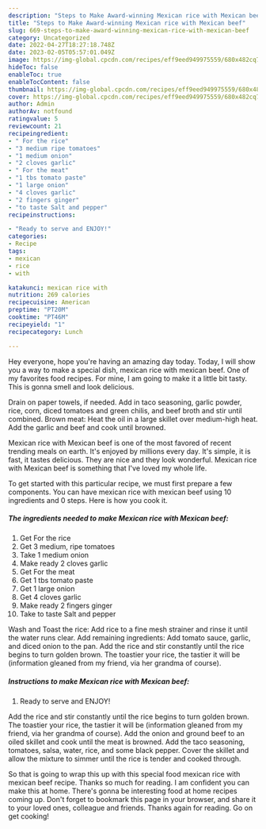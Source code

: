 ```yaml
---
description: "Steps to Make Award-winning Mexican rice with Mexican beef"
title: "Steps to Make Award-winning Mexican rice with Mexican beef"
slug: 669-steps-to-make-award-winning-mexican-rice-with-mexican-beef
category: Uncategorized
date: 2022-04-27T18:27:18.748Z
date: 2023-02-05T05:57:01.049Z
image: https://img-global.cpcdn.com/recipes/eff9eed949975559/680x482cq70/mexican-rice-with-mexican-beef-recipe-main-photo.jpg
hideToc: false
enableToc: true
enableTocContent: false
thumbnail: https://img-global.cpcdn.com/recipes/eff9eed949975559/680x482cq70/mexican-rice-with-mexican-beef-recipe-main-photo.jpg
cover: https://img-global.cpcdn.com/recipes/eff9eed949975559/680x482cq70/mexican-rice-with-mexican-beef-recipe-main-photo.jpg
author: Admin
authorAv: notfound
ratingvalue: 5
reviewcount: 21
recipeingredient:
- " For the rice"
- "3 medium ripe tomatoes"
- "1 medium onion"
- "2 cloves garlic"
- " For the meat"
- "1 tbs tomato paste"
- "1 large onion"
- "4 cloves garlic"
- "2 fingers ginger"
- "to taste Salt and pepper"
recipeinstructions:

- "Ready to serve and ENJOY!"
categories:
- Recipe
tags:
- mexican
- rice
- with

katakunci: mexican rice with 
nutrition: 269 calories
recipecuisine: American
preptime: "PT20M"
cooktime: "PT46M"
recipeyield: "1"
recipecategory: Lunch

---
```



Hey everyone, hope you're having an amazing day today. Today, I will show you a way to make a special dish, mexican rice with mexican beef. One of my favorites food recipes. For mine, I am going to make it a little bit tasty. This is gonna smell and look delicious.

Drain on paper towels, if needed. Add in taco seasoning, garlic powder, rice, corn, diced tomatoes and green chilis, and beef broth and stir until combined. Brown meat: Heat the oil in a large skillet over medium-high heat. Add the garlic and beef and cook until browned.

Mexican rice with Mexican beef is one of the most favored of recent trending meals on earth. It's enjoyed by millions every day. It's simple, it is fast, it tastes delicious. They are nice and they look wonderful. Mexican rice with Mexican beef is something that I've loved my whole life.


To get started with this particular recipe, we must first prepare a few components. You can have mexican rice with mexican beef using 10 ingredients and 0 steps. Here is how you cook it.

<!--inarticleads1-->

##### The ingredients needed to make Mexican rice with Mexican beef:

1. Get  For the rice
1. Get 3 medium, ripe tomatoes
1. Take 1 medium onion
1. Make ready 2 cloves garlic
1. Get  For the meat
1. Get 1 tbs tomato paste
1. Get 1 large onion
1. Get 4 cloves garlic
1. Make ready 2 fingers ginger
1. Take to taste Salt and pepper


Wash and Toast the rice: Add rice to a fine mesh strainer and rinse it until the water runs clear. Add remaining ingredients: Add tomato sauce, garlic, and diced onion to the pan. Add the rice and stir constantly until the rice begins to turn golden brown. The toastier your rice, the tastier it will be (information gleaned from my friend, via her grandma of course). 

<!--inarticleads2-->

##### Instructions to make Mexican rice with Mexican beef:


1. Ready to serve and ENJOY!

Add the rice and stir constantly until the rice begins to turn golden brown. The toastier your rice, the tastier it will be (information gleaned from my friend, via her grandma of course). Add the onion and ground beef to an oiled skillet and cook until the meat is browned. Add the taco seasoning, tomatoes, salsa, water, rice, and some black pepper. Cover the skillet and allow the mixture to simmer until the rice is tender and cooked through. 

So that is going to wrap this up with this special food mexican rice with mexican beef recipe. Thanks so much for reading. I am confident you can make this at home. There's gonna be interesting food at home recipes coming up. Don't forget to bookmark this page in your browser, and share it to your loved ones, colleague and friends. Thanks again for reading. Go on get cooking!
